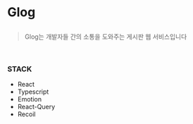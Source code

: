 # <p>**Glog**</p>
> Glog는 개발자들 간의 소통을 도와주는 게시판 웹 서비스입니다

<br>

### **STACK**
- React
- Typescript
- Emotion
- React-Query
- Recoil






